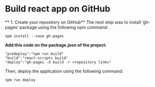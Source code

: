 # Build react app on GitHub 

** 1. Create your repository on GitHub**
The next step was to install ‘gh-pages’ package using the following npm command:
```
npm install --save gh-pages
```
**Add this code on the package.json of the project:**

```
"predeploy":"npm run build"
"build":"react-scripts build"
"deploy":"gh-pages -d build -r <repository link>"
```
Then, deploy the application using the following command:
```
npm run deploy
```
